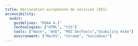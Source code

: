 ```yaml
---
title: Déclaration européenne de services (DES)
accessibility:
  audit:
    guidelines: "RGAA 4.1"
    technologies: ["HTML", "CSS"]
    tools: ["Wave", "AXE", "MOZ DevTools","Usability Hike"]
    environment: ["MacOS", "Chrome", "VoiceOver"]
---
```

